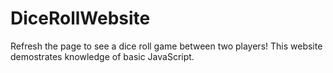 # DiceRollWebsite
Refresh the page to see a dice roll game between two players! This website demostrates knowledge of basic JavaScript.

